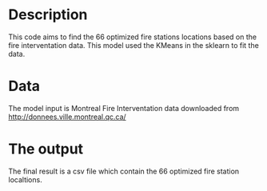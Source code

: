 # Description

This code aims to find the 66 optimized fire stations locations based on the fire interventation data.
This model used the KMeans in the sklearn to fit the data. 

# Data 
The model input is Montreal Fire Interventation data downloaded from http://donnees.ville.montreal.qc.ca/

# The output

The final result is a csv file which contain the 66 optimized fire station localtions.  